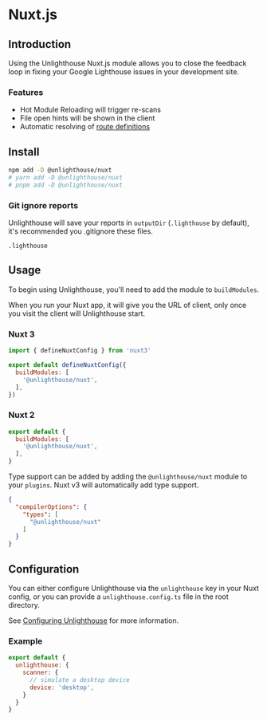 # <span class="inline-flex items-center"><i-logos-nuxt-icon class="mr-2 text-xl" /> Nuxt.js</span>

## Introduction

Using the Unlighthouse Nuxt.js module allows you to close the feedback loop in fixing your Google Lighthouse issues in your 
development site.

### Features

<ul class="list-style-none mt-3 pl-0 m-0">
<li class="flex items-center pb-2 "><i-carbon-checkmark-outline class="text-green-500 mr-2" /> Hot Module Reloading will trigger re-scans</li>
<li class="flex items-center pb-2 "><i-carbon-checkmark-outline class="text-green-500 mr-2" /> File open hints will be shown in the client</li>
<li class="flex items-center"><i-carbon-checkmark-outline class="text-green-500 mr-2" /><div>Automatic resolving of <a href="/glossary/#route-definition">route definitions</a></div></li>
</ul>

## Install

<sponsor-banner />

```bash
npm add -D @unlighthouse/nuxt
# yarn add -D @unlighthouse/nuxt
# pnpm add -D @unlighthouse/nuxt
```

### Git ignore reports

Unlighthouse will save your reports in `outputDir` (`.lighthouse` by default),
it's recommended you .gitignore these files.

```gitignore .gitignore
.lighthouse
```

## Usage

To begin using Unlighthouse, you'll need to add the module to `buildModules`. 

When you run your Nuxt app, it will give you the URL of client, only once you visit the client will Unlighthouse start.

### Nuxt 3

```js nuxt.config.ts
import { defineNuxtConfig } from 'nuxt3'

export default defineNuxtConfig({
  buildModules: [
    '@unlighthouse/nuxt',
  ],
})
```

### Nuxt 2

```js nuxt.config.js
export default {
  buildModules: [
    '@unlighthouse/nuxt',
  ],
}
```

Type support can be added by adding the `@unlighthouse/nuxt` module to your `plugins`. Nuxt v3 will automatically add type support.

```json tsconfig.json
{
  "compilerOptions": {
    "types": [
      "@unlighthouse/nuxt"
    ]
  }
}
```

## Configuration

You can either configure Unlighthouse via the `unlighthouse` key in your Nuxt config, or you can provide a `unlighthouse.config.ts` file
in the root directory.

See [Configuring Unlighthouse](/guide/config.html) for more information.


### Example

```js nuxt.config.js
export default {
  unlighthouse: {
    scanner: {
      // simulate a desktop device
      device: 'desktop',
    }
  }
}
```
